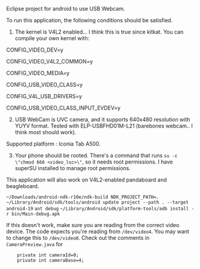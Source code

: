 Eclipse project for android to use USB Webcam.

To run this application, the following conditions should be satisfied.

1) The kernel is V4L2 enabled... I think this is true since kitkat. You can compile your own kernel with:

 CONFIG_VIDEO_DEV=y

 CONFIG_VIDEO_V4L2_COMMON=y

 CONFIG_VIDEO_MEDIA=y

 CONFIG_USB_VIDEO_CLASS=y

 CONFIG_V4L_USB_DRIVERS=y

 CONFIG_USB_VIDEO_CLASS_INPUT_EVDEV=y

2) USB WebCam is UVC camera, and it supports 640x480 resolution with YUYV format. Tested with ELP-USBFHD01M-L21 (barebones webcam.. I think most should work).

Supported platform : Iconia Tab A500.

3) Your phone should be rooted. There's a command that runs `su -c \"chmod 666 <video_loc>\"`, so it needs root permissions. I have superSU installed to manage root permissions.

 This application will also work on V4L2-enabled pandaboard and beagleboard.

`~/Downloads/android-ndk-r10e/ndk-build NDK_PROJECT_PATH=.`
`~/Library/Android/sdk/tools/android update project --path . --target android-19`
`ant debug`
`~/Library/Android/sdk/platform-tools/adb install -r bin/Main-debug.apk`

If this doesn't work, make sure you are reading from the correct video device. The code expects you're reading from `/dev/video4`. You may want to change this to `/dev/video0`. Check out the comments in `CameraPreview.java` for

		private int cameraId=0;
		private int cameraBase=4;
